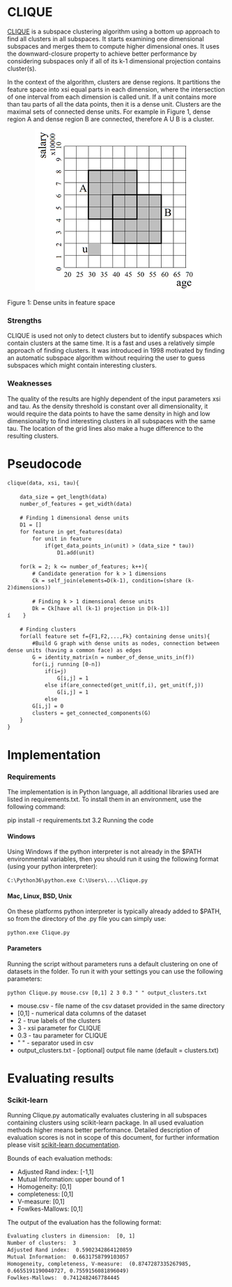 # CLIQUE

[CLIQUE] is a subspace clustering algorithm using a bottom up approach to find all clusters in all subspaces. It starts examining one dimensional subspaces and merges them to compute higher dimensional ones. It uses the downward-closure property to achieve better performance by considering subspaces only if all of its k-1 dimensional projection contains cluster(s).

In the context of the algorithm, clusters are dense regions. It partitions the feature space into xsi equal parts in each dimension, where the intersection of one interval from each dimension is called unit. If a unit contains more than tau parts of all the data points, then it is a dense unit. Clusters are the maximal sets of connected dense units. For example in Figure 1, dense region A and dense region B are connected, therefore A U B is a cluster.


<p align="center">

  <img src="pic/figure_1.png"/>
  
  <p>Figure 1: Dense units in feature space</p>
  
</p>


### Strengths
CLIQUE is used not only to detect clusters but to identify subspaces which contain clusters at the same time. It is a fast and uses a relatively simple approach of finding clusters. It was introduced in 1998 motivated by finding an automatic subspace algorithm without requiring the user to guess subspaces which might contain interesting clusters.


### Weaknesses
The quality of the results are highly dependent of the input parameters xsi and tau. As the density threshold is constant over all dimensionality, it would require the data points to have the same density in high and low dimensionality to find interesting clusters in all subspaces with the same tau. The location of the grid lines also make a huge difference to the resulting clusters.

# Pseudocode

```
clique(data, xsi, tau){

    data_size = get_length(data)
    number_of_features = get_width(data)

    # Finding 1 dimensional dense units
    D1 = []
    for feature in get_features(data)
        for unit in feature
            if(get_data_points_in(unit) > (data_size * tau))
                D1.add(unit)
    
    for(k = 2; k <= number_of_features; k++){
        # Candidate generation for k > 1 dimensions
        Ck = self_join(elements=D(k-1), condition=(share (k-2)dimensions))
        
        # Finding k > 1 dimensional dense units
        Dk = Ck[have all (k-1) projection in D(k-1)]
í    }

    # Finding clusters
    for(all feature set f={F1,F2,...,Fk} containing dense units){
        #Build G graph with dense units as nodes, connection between dense units (having a common face) as edges
        G = identity_matrix(n = number_of_dense_units_in(f))
        for(i,j running [0-n])
            if(i=j)
                G[i,j] = 1
            else if(are_connected(get_unit(f,i), get_unit(f,j))
                G[i,j] = 1
            else
        G[i,j] = 0
        clusters = get_connected_components(G)
    }
}
```
# Implementation

### Requirements

The implementation is in Python language, all additional libraries used are listed in requirements.txt. To install them in an environment, use the following command:

pip install -r requirements.txt
3.2 Running the code

#### Windows

Using Windows if the python interpreter is not already in the $PATH environmental variables, then you should run it using the following format (using your python interpreter):

`C:\Python36\python.exe C:\Users\...\Clique.py`

#### Mac, Linux, BSD, Unix

On these platforms python interpreter is typically already added to $PATH, so from the directory of the .py file you can simply use:

`python.exe Clique.py`

#### Parameters

Running the script without parameters runs a default clustering on one of datasets in the folder. To run it with your settings you can use the following parameters:

`python Clique.py mouse.csv [0,1] 2 3 0.3 " " output_clusters.txt`

- mouse.csv             - file name of the csv dataset provided in the same directory
- [0,1]                 - numerical data columns of the dataset
- 2                     - true labels of the clusters
- 3                     - xsi parameter for CLIQUE
- 0.3                   - tau parameter for CLIQUE
- " "                   - separator used in csv
- output_clusters.txt   - [optional] output file name (default = clusters.txt)

# Evaluating results

### Scikit-learn

Running Clique.py automatically evaluates clustering in all subspaces containing clusters using scikit-learn package. In all used evaluation methods higher means better performance. Detailed description of evaluation scores is not in scope of this document, for further information please visit [scikit-learn documentation].

Bounds of each evaluation methods:
- Adjusted Rand index: [-1,1]
- Mutual Information: upper bound of 1
- Homogeneity: [0,1]
- completeness: [0,1]
- V-measure: [0,1]
- Fowlkes-Mallows: [0,1]


The output of the evaluation has the following format:

```
Evaluating clusters in dimension:  [0, 1]
Number of clusters:  3
Adjusted Rand index:  0.5902342864120859
Mutual Information:  0.6631758799103057
Homogeneity, completeness, V-measure:  (0.8747287335267985, 0.6655191190040727, 0.7559156081896049)
Fowlkes-Mallows:  0.7412482467784445
```


[CLIQUE]:https://www.cs.cornell.edu/johannes/papers/1998/sigmod1998-clique.pdf
[scikit-learn documentation]:https://scikit-learn.org/stable/modules/clustering.html#clustering-performance-evaluation
